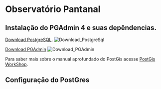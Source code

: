 # Observatório Pantanal

## Instalação do PGAdmin 4 e suas depêndencias.

[Download PostgreSQL](https://www.enterprisedb.com/downloads/postgres-postgresql-downloads).
![Download_PostgreSql](https://user-images.githubusercontent.com/58231791/197791198-ac02747c-fc13-48bf-bd3b-35881581279c.png)

[Download PGAdmin](https://www.pgadmin.org/download/)
![Download_PGAdmin](https://user-images.githubusercontent.com/58231791/197791318-7bbc37db-8cf2-42cf-bd2c-4d8b408da763.png)

Para saber mais sobre o manual aprofundado do PostGis acesse [PostGis WorkShop](https://docs.google.com/presentation/d/1qYXdeCIymLl32uoAHvAPrp1r-hK-_4Z8InG7sHEo6vc/edit?usp=sharing).


## Configuração do PostGres


